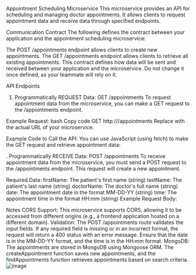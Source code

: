 Appointment Scheduling Microservice
This microservice provides an API for scheduling and managing doctor appointments. It allows clients to request appointment data and receive data through specified endpoints.

Communication Contract
The following defines the contract between your application and the appointment scheduling microservice:

The POST /appointments endpoint allows clients to create new appointments.
The GET /appointments endpoint allows clients to retrieve all existing appointments.
This contract defines how data will be sent and received between your application and the microservice. Do not change it once defined, as your teammate will rely on it.


API Endpoints
1. Programmatically REQUEST Data: GET /appointments
To request appointment data from the microservice, you can make a GET request to the /appointments endpoint.

Example Request:
bash
Copy code
GET http://<your-microservice-url>/appointments
Replace <your-microservice-url> with the actual URL of your microservice.

Example Code to Call the API:
You can use JavaScript (using fetch) to make the GET request and retrieve appointment data:


. Programmatically RECEIVE Data: POST /appointments
To receive appointment data from the microservice, you must send a POST request to the /appointments endpoint. This request will create a new appointment.

Required Data:
firstName: The patient's first name (string)
lastName: The patient's last name (string)
doctorName: The doctor's full name (string)
date: The appointment date in the format MM-DD-YY (string)
time: The appointment time in the format HH:mm (string)
Example Request Body:

Notes
CORS Support: This microservice supports CORS, allowing it to be accessed from different origins (e.g., a frontend application hosted on a different domain).
Validation: The POST /appointments route validates the input fields. If any required field is missing or in an incorrect format, the request will return a 400 status with an error message. Ensure that the date is in the MM-DD-YY format, and the time is in the HH:mm format.
MongoDB: The appointments are stored in MongoDB using Mongoose ORM. The createAppointment function saves new appointments, and the findAppointments function retrieves appointments based on search criteria.
![image](https://github.com/user-attachments/assets/e638e0ae-f40f-4e6f-a043-c1c10180f935)
